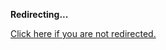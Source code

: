 <!DOCTYPE html>
<html>
<head>
<title>Redirecting...</title>
<link rel="canonical" href="https://blog.jle.im/entry/entropy-and-entropic-forces.html.md"/>
<meta http-equiv="content-type" content="text/html; charset=utf-8" />
<script>
(function(i,s,o,g,r,a,m){i['GoogleAnalyticsObject']=r;i[r]=i[r]||function(){
(i[r].q=i[r].q||[]).push(arguments)},i[r].l=1*new Date();a=s.createElement(o),
m=s.getElementsByTagName(o)[0];a.async=1;a.src=g;m.parentNode.insertBefore(a,m)
})(window,document,'script','//www.google-analytics.com/analytics.js','ga');
ga('create', { trackingId: 'UA-443711-8', cookieDomain: 'jle.im', redirect: 'https://blog.jle.im/entry/entropy-and-entropic-forces.html.md'});
ga('send', { hitType: 'pageview', hitCallback: function() { document.location.href = 'https://blog.jle.im/entry/entropy-and-entropic-forces.html.md'; } });
</script>
</head>
<body>
  <p><strong>Redirecting...</strong></p>
  <p><a href='https://blog.jle.im/entry/entropy-and-entropic-forces.html.md'>Click here if you are not redirected.</a></p>
  <script>
    setTimeout(function() { document.location.href = 'https://blog.jle.im/entry/entropy-and-entropic-forces.html.md'; }, 1000);
  </script>
</body>
</html>
